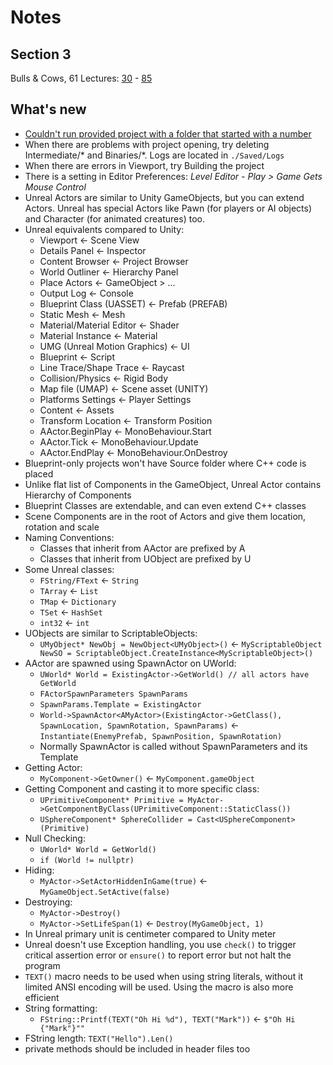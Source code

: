 # Notes
## Section 3
Bulls & Cows, 61 Lectures: [30](https://www.udemy.com/course/unrealcourse/learn/lecture/15364574) - [85](https://www.udemy.com/course/unrealcourse/learn/lecture/16806034)

## What's new
- [Couldn't run provided project with a folder that started with a number](https://community.gamedev.tv/t/bullcow-game-cannot-be-compiled-try-rebuilding-from-source/174219/3)
- When there are problems with project opening, try deleting Intermediate/* and Binaries/*. Logs are located in `./Saved/Logs`
- When there are errors in Viewport, try Building the project
- There is a setting in Editor Preferences: _Level Editor - Play > Game Gets Mouse Control_
- Unreal Actors are similar to Unity GameObjects, but you can extend Actors. Unreal has special Actors like Pawn (for players or AI objects) and Character (for animated creatures) too.
- Unreal equivalents compared to Unity:
  - Viewport <- Scene View
  - Details Panel <- Inspector
  - Content Browser <- Project Browser
  - World Outliner <- Hierarchy Panel
  - Place Actors <- GameObject > ...
  - Output Log <- Console
  - Blueprint Class (UASSET) <- Prefab (PREFAB)
  - Static Mesh <- Mesh
  - Material/Material Editor <- Shader
  - Material Instance <- Material
  - UMG (Unreal Motion Graphics) <- UI
  - Blueprint <- Script
  - Line Trace/Shape Trace <- Raycast
  - Collision/Physics <- Rigid Body
  - Map file (UMAP) <- Scene asset (UNITY)
  - Platforms Settings <- Player Settings
  - Content <- Assets
  - Transform Location <- Transform Position
  - AActor.BeginPlay <- MonoBehaviour.Start
  - AActor.Tick <- MonoBehaviour.Update
  - AActor.EndPlay <- MonoBehaviour.OnDestroy
- Blueprint-only projects won't have Source folder where C++ code is placed
- Unlike flat list of Components in the GameObject, Unreal Actor contains Hierarchy of Components
- Blueprint Classes are extendable, and can even extend C++ classes
- Scene Components are in the root of Actors and give them location, rotation and scale
- Naming Conventions:
  - Classes that inherit from AActor are prefixed by A
  - Classes that inherit from UObject are prefixed by U
- Some Unreal classes:
  - `FString/FText` <- `String`
  - `TArray` <- `List`
  - `TMap` <- `Dictionary`
  - `TSet` <- `HashSet`
  - `int32` <- `int`
- UObjects are similar to ScriptableObjects:
  - `UMyObject* NewObj = NewObject<UMyObject>()` <- `MyScriptableObject NewSO = ScriptableObject.CreateInstance<MyScriptableObject>()`
- AActor are spawned using SpawnActor on UWorld:
  - `UWorld* World = ExistingActor->GetWorld() // all actors have GetWorld`
  - `FActorSpawnParameters SpawnParams`
  - `SpawnParams.Template = ExistingActor`
  - `World->SpawnActor<AMyActor>(ExistingActor->GetClass(), SpawnLocation, SpawnRotation, SpawnParams)` <- `Instantiate(EnemyPrefab, SpawnPosition, SpawnRotation)`
  - Normally SpawnActor is called without SpawnParameters and its Template
- Getting Actor:
  - `MyComponent->GetOwner()` <- `MyComponent.gameObject`
- Getting Component and casting it to more specific class:
  - `UPrimitiveComponent* Primitive = MyActor->GetComponentByClass(UPrimitiveComponent::StaticClass())`
  - `USphereComponent* SphereCollider = Cast<USphereComponent>(Primitive)`
- Null Checking:
  - `UWorld* World = GetWorld()`
  - `if (World != nullptr)`
- Hiding:
  - `MyActor->SetActorHiddenInGame(true)` <- `MyGameObject.SetActive(false)`
- Destroying:
  - `MyActor->Destroy()`
  - `MyActor->SetLifeSpan(1)` <- `Destroy(MyGameObject, 1)`
- In Unreal primary unit is centimeter compared to Unity meter
- Unreal doesn't use Exception handling, you use `check()` to trigger critical assertion error or `ensure()` to report error but not halt the program
- `TEXT()` macro needs to be used when using string literals, without it limited ANSI encoding will be used. Using the macro is also more efficient
- String formatting:
  - `FString::Printf(TEXT("Oh Hi %d"), TEXT("Mark"))` <- `$"Oh Hi {"Mark"}""`
- FString length: `TEXT("Hello").Len()`
- private methods should be included in header files too
